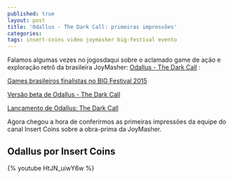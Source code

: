 ```yaml
---
published: true
layout: post
title: 'Odallus - The Dark Call: primeiras impressões'
categories: 
tags: insert-coins video joymasher big-festival evento
---
```



Falamos algumas vezes no jogosdaqui sobre o aclamado game de ação e exploração retrô da brasileira JoyMasher: <a href="http://joymasher.com/odallus/" target="_blank">Odallus - The Dark Call</a>
:

<a href="{{ site.baseurl }}/2015/05/17/games-brasileiros-finalistas-no-big-festival-2015/">Games brasileiros finalistas no BIG Festival 2015</a>

<a href="{{ site.baseurl }}/2015/07/02/versao-beta-de-odallus-the-dark-call/">Versão beta de Odallus - The Dark Call</a>

<a href="{{ site.baseurl }}/2015/07/15/lancamento-de-odallus-the-dark-call/">Lançamento de Odallus: The Dark Call</a>





Agora chegou a hora de conferirmos as primeiras impressões da equipe do canal Insert Coins sobre a obra-prima da JoyMasher.

## Odallus por Insert Coins
{% youtube HtJN_uiwY6w %}

